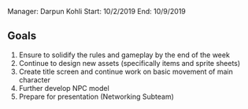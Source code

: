 Manager: Darpun Kohli
Start: 10/2/2019
End: 10/9/2019

## Goals

1. Ensure to solidify the rules and gameplay by the end of the week
1. Continue to design new assets (specifically items and sprite sheets)
1. Create title screen and continue work on basic movement of main character
1. Further develop NPC model
1. Prepare for presentation (Networking Subteam)


